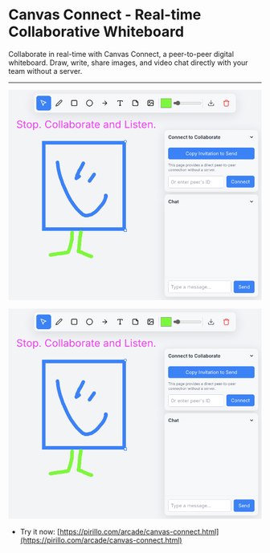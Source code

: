 
# Canvas Connect - Real-time Collaborative Whiteboard

Collaborate in real-time with Canvas Connect, a peer-to-peer digital whiteboard. Draw, write, share images, and video chat directly with your team without a server.

---

![Screenshot](https://github.com/ChrisPirillo/canvas-connect/blob/main/assets/screenshot.png?raw=true)

![Screenshot](https://raw.githubusercontent.com/ChrisPirillo/canvas-connect/main/assets/screenshot.png)

* Try it now: [https://pirillo.com/arcade/canvas-connect.html](https://pirillo.com/arcade/canvas-connect.html)
